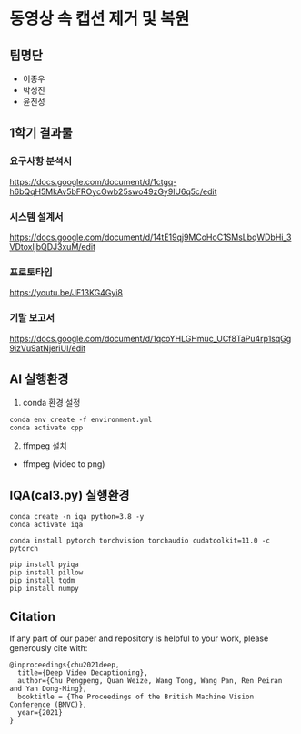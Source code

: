 # 동영상 속 캡션 제거 및 복원

## 팀명단
- 이종우
- 박성진
- 윤진성

## 1학기 결과물

### 요구사항 분석서
https://docs.google.com/document/d/1ctgq-h6bQqH5MkAv5bFROycGwb25swo49zGy9lU6q5c/edit

### 시스템 설계서
https://docs.google.com/document/d/14tE19qj9MCoHoC1SMsLbqWDbHi_3VDtoxljbQDJ3xuM/edit

### 프로토타입
https://youtu.be/JF13KG4Gyi8

### 기말 보고서
https://docs.google.com/document/d/1qcoYHLGHmuc_UCf8TaPu4rp1sqGg9izVu9atNjeriUI/edit

## AI 실행환경
1. conda 환경 설정
```
conda env create -f environment.yml 
conda activate cpp
```

2. ffmpeg 설치
* ffmpeg (video to png)


## IQA(cal3.py) 실행환경
```
conda create -n iqa python=3.8 -y
conda activate iqa

conda install pytorch torchvision torchaudio cudatoolkit=11.0 -c pytorch

pip install pyiqa
pip install pillow
pip install tqdm
pip install numpy
```

## Citation
If any part of our paper and repository is helpful to your work, please generously cite with:
```
@inproceedings{chu2021deep,
  title={Deep Video Decaptioning},
  author={Chu Pengpeng, Quan Weize, Wang Tong, Wang Pan, Ren Peiran and Yan Dong-Ming},
  booktitle = {The Proceedings of the British Machine Vision Conference (BMVC)},
  year={2021}
}
```